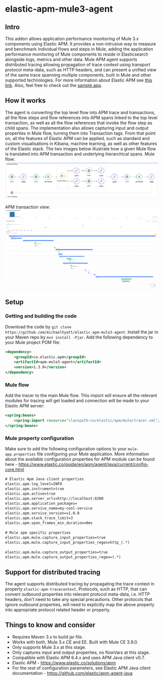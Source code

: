 # elastic-apm-mule3-agent
## Intro
This addon allows application performance monitoring of Mule 3.x components using Elastic APM. It provides a non-intrusive way to measure and benchmark individual flows and steps in Mule, adding the application performance monitoring of Mule components to reside in Elasticsearch alongside logs, metrics and other data. Mule APM agent supports distributed tracing allowing propagation of trace context using transport protocol meta-data, such as HTTP headers, and can present a unified view of the same trace spanning multiple components, built in Mule and other supported technologies. For more information about Elastic APM see [this link](https://www.elastic.co/solutions/apm). Also, feel free to check out the [sample app](example-app).

## How it works
The agent is converting the top level flow into APM trace and transactions, all the flow steps and flow references into APM spans linked to the top level transaction, as well as all the flow references that invoke the flow step as child spans. The implementation also allows capturing input and output properties in Mule flow, turning them into Transaction tags. From that point on, all the features of Elastic APM can be applied, such as standard and custom visualisations in Kibana, machine learning, as well as other features of the Elastic stack. The two images below illustrate how a given Mule flow is translated into APM transaction and underlying hierarchical spans. Mule flow:
![Mule flow](./apm-mule3-agent.png)

APM transaction view:
![APM Transaction and Spans](./apm.png)

## Setup
### Getting and building the code
Download the code by `git clone https://github.com/michaelhyatt/elastic-apm-mule3-agent`. Install the jar in your Maven repo by `mvn install -Pjar`. Add the following dependency to your Mule project POM file:
```xml
<dependency>
    <groupId>co.elastic.apm</groupId>
    <artifactId>apm-mule3-agent</artifactId>
    <version>1.3.0</version>
</dependency>
```

### Mule flow
Add the tracer to the main Mule flow. This import will ensure all the relevant modules for tracing will get loaded and connection will be made to your Elastic APM server:
```xml
<spring:beans>
    <spring:import resource="classpath:co/elastic/apm/mule/tracer.xml"/>
</spring:beans>
```

### Mule property configuration
Make sure to add the following configuration options to your `mule-app.properties` file configuring your Mule application. More information about the available configuration properties for APM module can be found here - https://www.elastic.co/guide/en/apm/agent/java/current/config-core.html
```properties
# Elastic Apm Java client properties
elastic.apm.log_level=INFO
elastic.apm.instrument=true
elastic.apm.active=true
elastic.apm.server_urls=http://localhost:8200
elastic.apm.application_packages=
elastic.apm.service_name=my-cool-service
elastic.apm.service_version=v1.0.0
elastic.apm.stack_trace_limit=3
elastic.apm.span_frames_min_duration=0ms

# Mule apm specific properties
elastic.apm.mule.capture_input_properties=true
elastic.apm.mule.capture_input_properties_regex=http_(.*)

elastic.apm.mule.capture_output_properties=true
elastic.apm.mule.capture_output_properties_regex=(.*)
```

## Support for distributed tracing
The agent supports distributed tracing by propagating the trace context in property `elastic-apm-tracecontext`. Protocols, such as HTTP, that can convert outbound properties into relevant protocol meta-data, i.e. HTTP headers, don't need to take any special precautions. Other protocols that ignore outbound properties, will need to explicitly map the above property into appropriate protocol related header or property.

## Things to know and consider
* Requires Maven 3.x to build jar file.
* Works with both, Mule 3.x CE and EE. Built with Mule CE 3.9.0.
* Only supports Mule 3.x at this stage.
* Only captures input and output properties, no flowVars at this stage.
* Compatible with Elastic APM 6.4.x and uses APM Java client v0.7.
* Elastic APM - https://www.elastic.co/solutions/apm
* For the rest of configuration parameters, see Elastic APM Java client documentation - https://github.com/elastic/apm-agent-java
